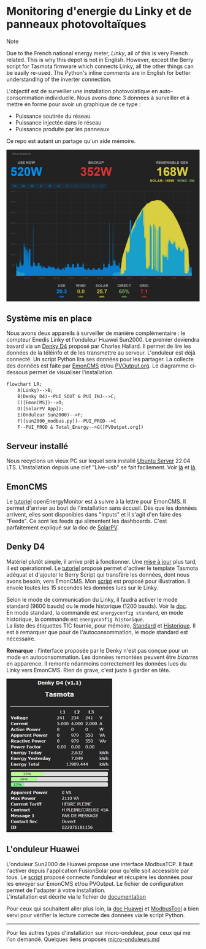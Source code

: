 # Monitoring d'energie du Linky et de panneaux photovoltaïques

> [!NOTE]
> Due to the French national energy meter, _Linky_, all of this is very French related. This is why this depot is not in English. However, except the Berry script for Tasmota firmware which connects Linky, all the other things can be easily re-used.
> The Python's inline comments are in English for better understanding of the inverter connection.
  
  
  
L'objectif est de surveiller une installation photovolatïque en auto-consommation individuelle. Nous avons donc 3 données à surveiller et à mettre en forme pour avoir un graphique de ce type :
- Puissance soutirée du réseau
- Puissance injectée dans le réseau
- Puissance produite par les panneaux

Ce repo est autant un partage qu'un aide mémoire.

![Profil Consommation](./res/Auto-conso-solaire.jpg)

## Système mis en place
Nous avons deux appareils à surveiller de manière complémentaire : le compteur Enedis Linky et l'onduleur Huawei Sun2000. Le premier deviendra bavard via un [Denky D4](https://github.com/hallard/Denky-D4) proposé par Charles Hallard. Il permet de lire les données de la téléinfo et de les transmettre au serveur. L'onduleur est déjà connecté. Un script Python lira ses données pour les partager.
La collecte des données est faite par [EmonCMS](https://github.com/emoncms/emoncms) et/ou [PVOutput.org](https://pvoutput.org). Le diagramme ci-dessous permet de visualiser l'installation.

```mermaid
flowchart LR;
    A(Linky)-->B;
    B(Denky D4)--PUI_SOUT & PUI_INJ-->C;
    C([EmonCMS])-->D;
    D([SolarPV App]);
    E(Onduleur Sun2000)-->F;
    F([sun2000_modbus.py])--PUI_PROD-->C
    F--PUI_PROD & Total_Energy-->G([PVOutput.org])
```
## Serveur installé
Nous recyclons un vieux PC sur lequel sera installé [Ubuntu Server](https://ubuntu.com/download/server) 22.04 LTS. L'installation depuis une clef "Live-usb" se fait facilement. Voir [là](https://doc.ubuntu-fr.org/live_usb) et [là](https://doc.ubuntu-fr.org/tutoriel/installation_sur_disque_usb).  

## EmonCMS
Le [tutoriel](https://github.com/openenergymonitor/EmonScripts/blob/master/docs/install.md) openEnergyMonitor est à suivre à la lettre pour EmonCMS. Il permet d'arriver au bout de l'installation sans éccueil.
Dès que les données arrivent, elles sont disponibles dans "Inputs" et il s'agit d'en faire des "Feeds". Ce sont les feeds qui alimentent les dashboards. C'est parfaitement expliqué sur la doc de [SolarPV](https://docs.openenergymonitor.org/applications/solar-pv.html#configure-feeds).

## Denky D4
Matériel plutôt simple, il arrive prêt à fonctionner. Une [mise à jour](https://github.com/hallard/Denky-D4#firmware) plus tard, il est opérationnel. Le [tutoriel](https://github.com/hallard/Denky-D4#tasmota-template) proposé permet d'activer le template Tasmota adéquat et d'ajouter le Berry Script qui transfère les données, dont nous avons besoin, vers EmonCMS. Mon [script](./src/denky.be) est proposé pour illustration. Il envoie toutes les 15 secondes les données lues sur le Linky.

Selon le mode de communication du Linky, il faudra activer le mode standard (9600 bauds) ou le mode historique (1200 bauds). Voir la [doc](https://tasmota.github.io/docs/Teleinfo/#configuring-teleinfo).   
En mode standard, la commande est `energyconfig standard`, en mode historique, la commande est `energyconfig historique`.  
La liste des étiquettes TIC fournie, pour mémoire, [Standard](./doc/tic_standard.md) et [Historique](./doc/tic_historique.md). Il est à remarquer que pour de l'autoconsommation, le mode standard est nécessaire.

__Remarque__ : l'interface proposée par le Denky n'est pas conçue pour un mode en autoconsommation. Les données remontées peuvent être _bizarres_ en apparence. Il remonte néanmoins correctement les données lues du Linky vers EmonCMS. Rien de grave, c'est juste à garder en tête.

![denky d4](./res/denky.jpg "affichage pendant export").

## L'onduleur Huawei
L'onduleur Sun2000 de Huawei propose une interface ModbusTCP. Il faut l'activer depuis l'application FusionSolar pour qu'elle soit accessible par tous. 
Le [script](./src/sun2000_modbus) proposé connecte l'onduleur et récupère les données pour les envoyer sur EmonCMS et/ou PVOutput. Le fichier de configuration permet de l'adapter à votre installation.  
L'installation est décrite via le fichier de [documentation](./src/sun2000_modbus/readme.md)

Pour ceux qui souhaitent aller plus loin, la [doc Huawei](./res/Huawei-Modbus) et [ModbusTool](https://github.com/ClassicDIY/ModbusTool) a bien servi pour vérifier la lecture correcte des données via le script Python.

---
Pour les autres types d'installation sur micro-onduleur, pour ceux qui me l'on demandé. Quelques liens proposés [micro-onduleurs.md](./doc/micro-onduleurs.md)
